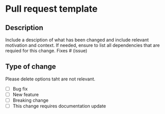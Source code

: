 # Pull request template

## Description

Include a desciption of what has been changed and include relevant motivation and context.
If needed, ensure to list all dependencies that are requied for this change.
Fixes # (issue)

## Type of change
Please delete options taht are not relevant.

- [ ] Bug fix
- [ ] New feature
- [ ] Breaking change
- [ ] This change requires documentation update
